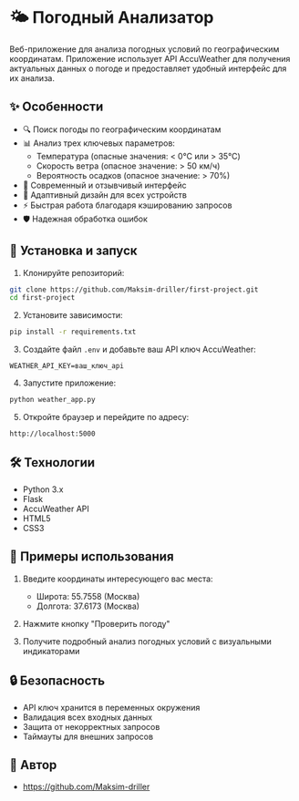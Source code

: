# 🌤️ Погодный Анализатор

Веб-приложение для анализа погодных условий по географическим координатам. Приложение использует API AccuWeather для получения актуальных данных о погоде и предоставляет удобный интерфейс для их анализа.

## ✨ Особенности

- 🔍 Поиск погоды по географическим координатам
- 📊 Анализ трех ключевых параметров:
  - Температура (опасные значения: < 0°C или > 35°C)
  - Скорость ветра (опасное значение: > 50 км/ч)
  - Вероятность осадков (опасное значение: > 70%)
- 🎨 Современный и отзывчивый интерфейс
- 📱 Адаптивный дизайн для всех устройств
- ⚡ Быстрая работа благодаря кэшированию запросов
- 🛡️ Надежная обработка ошибок

## 🚀 Установка и запуск

1. Клонируйте репозиторий:
```bash 
git clone https://github.com/Maksim-driller/first-project.git
cd first-project
```

2. Установите зависимости:
```bash
pip install -r requirements.txt
```

3. Создайте файл `.env` и добавьте ваш API ключ AccuWeather:
```
WEATHER_API_KEY=ваш_ключ_api
```

4. Запустите приложение:
```bash
python weather_app.py
```

5. Откройте браузер и перейдите по адресу:
```
http://localhost:5000
```

## 🛠️ Технологии

- Python 3.x
- Flask
- AccuWeather API
- HTML5
- CSS3


## 📝 Примеры использования

1. Введите координаты интересующего вас места:
   - Широта: 55.7558 (Москва)
   - Долгота: 37.6173 (Москва)

2. Нажмите кнопку "Проверить погоду"

3. Получите подробный анализ погодных условий с визуальными индикаторами

## 🔒 Безопасность

- API ключ хранится в переменных окружения
- Валидация всех входных данных
- Защита от некорректных запросов
- Таймауты для внешних запросов

## 👥 Автор 

-  https://github.com/Maksim-driller 


